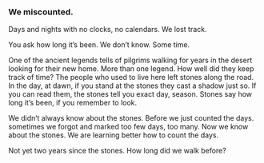 ### We miscounted.

Days and nights with no clocks, no calendars. We lost track. 

You ask how long it’s been. We don’t know. Some time.

One of the ancient legends tells of pilgrims walking for years in the desert looking for their new home. More than one legend. How well did they keep track of time? The people who used to live here left stones along the road. In the day, at dawn, if you stand at the stones they cast a shadow just so. If you can read them, the stones tell you exact day, season. Stones say how long it’s been, if you remember to look.

We didn’t always know about the stones. Before we just counted the days. sometimes we forgot and marked too few days, too many. Now we know about the stones. We are learning better how to count the days. 

Not yet two years since the stones. How long did we walk before? 


